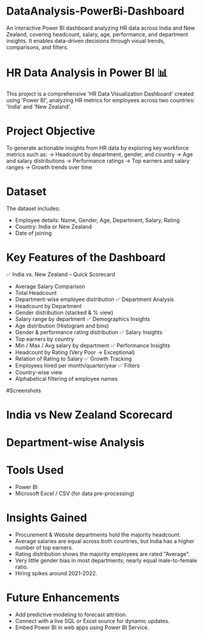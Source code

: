 # DataAnalysis-PowerBi-Dashboard
An interactive Power BI dashboard analyzing HR data across India and New Zealand, covering headcount, salary, age, performance, and department insights. It enables data-driven decisions through visual trends, comparisons, and filters.

# HR Data Analysis in Power BI 📊
This project is a comprehensive 'HR Data Visualization Dashboard' created using 'Power BI', analyzing HR metrics for employees across two countries: 'India' and 'New Zealand'.

# Project Objective
To generate actionable insights from HR data by exploring key workforce metrics such as:
-> Headcount by department, gender, and country
-> Age and salary distributions
-> Performance ratings
-> Top earners and salary ranges
-> Growth trends over time

# Dataset
The dataset includes:
- Employee details: Name, Gender, Age, Department, Salary, Rating
- Country: India or New Zealand
- Date of joining

# Key Features of the Dashboard

✅ India vs. New Zealand 
– Quick Scorecard
- Average Salary Comparison
- Total Headcount
- Department-wise employee distribution
✅ Department Analysis
- Headcount by Department
- Gender distribution (stacked & % view)
- Salary range by department
✅ Demographics Insights
- Age distribution (Histogram and bins)
- Gender & performance rating distribution
✅ Salary Insights
- Top earners by country
- Min / Max / Avg salary by department
✅ Performance Insights
- Headcount by Rating (Very Poor → Exceptional)
- Relation of Rating to Salary
✅ Growth Tracking
- Employees hired per month/quarter/year
✅ Filters
- Country-wise view
- Alphabetical filtering of employee names

#Screenshots
# India vs New Zealand Scorecard
# Department-wise Analysis

# Tools Used
- Power BI
- Microsoft Excel / CSV (for data pre-processing)

# Insights Gained
- Procurement & Website departments hold the majority headcount.
- Average salaries are equal across both countries, but India has a higher number of top earners.
- Rating distribution shows the majority employees are rated "Average".
- Very little gender bias in most departments; nearly equal male-to-female ratio.
- Hiring spikes around 2021-2022.

# Future Enhancements
- Add predictive modeling to forecast attrition.
- Connect with a live SQL or Excel source for dynamic updates.
- Embed Power BI in web apps using Power BI Service.

